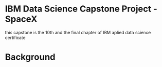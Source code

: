 # IBM Data Science Capstone Project - SpaceX
this  capstone is the 10th and the final chapter of IBM aplied data science certificate

# Background
